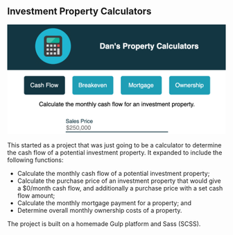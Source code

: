## Investment Property Calculators

<kbd>![Image](calculators.png)</kbd>

This started as a project that was just going to be a calculator to determine the cash flow of a potential investment property. It expanded to include the following functions:

- Calculate the monthly cash flow of a potential investment property;
- Calculate the purchase price of an investment property that would give a \$0/month cash flow, and additionally a purchase price with a set cash flow amount;
- Calculate the monthly mortgage payment for a property; and
- Determine overall monthly ownership costs of a property.

The project is built on a homemade Gulp platform and Sass (SCSS).
